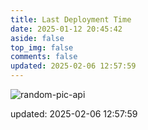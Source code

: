 ```yaml
---
title: Last Deployment Time
date: 2025-01-12 20:45:42
aside: false
top_img: false
comments: false
updated: 2025-02-06 12:57:59
---
```


![random-pic-api](https://api.dong4j.ink:1024/cover?spm={{spm}})

updated: 2025-02-06 12:57:59